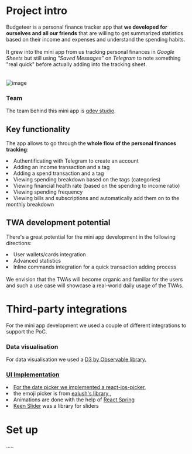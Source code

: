 # Project intro
Budgeteer is a personal finance tracker app that <b>we developed for ourselves and all our friends</b> that are willing to get summarized statistics based on their income and expenses and understand the spending habits. <br>
<br>
It grew into the mini app from us  tracking personal finances in <i>Google Sheets</i> but still using <i>"Saved Messages"</i> on <i>Telegram</i> to note something "real quick" before actually adding into the tracking sheet.
<br>
<br>
<br>
![image](https://github.com/nichitagutu/budgeteer/assets/119045809/5ff16231-3997-4f49-9764-c39f7adc1125)


### Team 
The team behind this mini app is <a href="github.com/qpwedev"> qdev studio</a>. 

## Key functionality
The app allows to go through the<b> whole flow of the personal finances tracking</b>: <br>
<li> Authentificating with Telegram to create an account </li>
<li>Adding an income transaction and a tag</li>
<li>Adding a spend transaction and a tag</li>
<li>Viewing spending breakdown based on the tags (categories)</li>
<li>Viewing financial health rate (based on the spending to income ratio) </li>
<li>Viewing spending frequency </li>
<li>Viewing bills and subscriptions and automatically add them on to the monthly breakdown </li>

## TWA development potential
There's a great potential for the mini app development in the following directions:
<li>User wallets/cards integration</li>
<li>Advanced statistics</li>
<li>Inline commands integration for a quick transaction adding process</li>
<br>
We envision that the TWAs will become organic and familiar for the users and such a use case will showcase a real-world daily usage of the TWAs.

# Third-party integrations 
For the mini app development we used a couple of different integrations to support the PoC.

### Data visualisation
For data visualisation we used a <a href="https://d3js.org/"> D3 by Observable library.

### UI Implementation
<li>For the date picker we implemented a react-ios-picker</a>, </li>
<li>the emoji picker is from <a href="https://github.com/ealush/emoji-picker-react"> ealush's library </a>, </li>
<li> Animations are done with the help of <a href="https://www.react-spring.dev/"> React Spring</a></li>
<li><a href="https://keen-slider.io/">Keen Slider</a> was a library for sliders</li>

# Set up
.....
